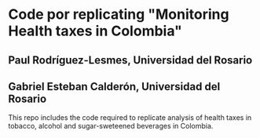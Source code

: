 # Code por replicating "Monitoring Health taxes in Colombia"  
## Paul Rodríguez-Lesmes, Universidad del Rosario 
## Gabriel Esteban Calderón, Universidad del Rosario
This repo includes the code required to replicate analysis of health taxes in tobacco, alcohol and sugar-sweteened beverages in Colombia. 

